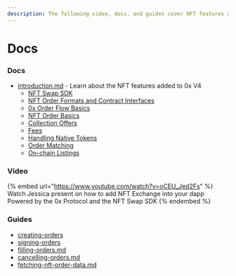 ```yaml
---
description: The following video, docs, and guides cover NFT features added to 0x V4
---
```


# Docs

### Docs

* [introduction.md](introduction.md "mention") - Learn about the NFT features added to 0x V4
  * [NFT Swap SDK](https://docs.0x.org/nft-support/docs/introduction#nft-swap-sdk)
  * [NFT Order Formats and Contract Interfaces](https://docs.0x.org/nft-support/docs/introduction#nft-order-formats-and-contract-interfaces)
  * [0x Order Flow Basics](https://docs.0x.org/nft-support/docs/introduction#0x-order-flow-basics)
  * [NFT Order Basics](https://docs.0x.org/nft-support/docs/introduction#basics)
  * [Collection Offers](https://docs.0x.org/nft-support/docs/introduction#collection-offers)
  * [Fees](https://docs.0x.org/nft-support/docs/introduction#fees)
  * [Handling Native Tokens](https://docs.0x.org/nft-support/docs/introduction#handling-native-tokens)
  * [Order Matching](https://docs.0x.org/nft-support/docs/introduction#order-matching)
  * [On-chain Listings](https://docs.0x.org/nft-support/docs/introduction#on-chain-listings)

### Video

{% embed url="https://www.youtube.com/watch?v=oCEU_Jed2Fs" %}
Watch Jessica present on how to add NFT Exchange into your dapp\
Powered by the 0x Protocol and the NFT Swap SDK
{% endembed %}



### Guides

* [creating-orders](../guides/creating-orders/ "mention")
* [signing-orders](../guides/signing-orders/ "mention")
* [filling-orders.md](../guides/filling-orders.md "mention")
* [cancelling-orders.md](../guides/cancelling-orders.md "mention")
* [fetching-nft-order-data.md](../guides/fetching-nft-order-data.md "mention")
